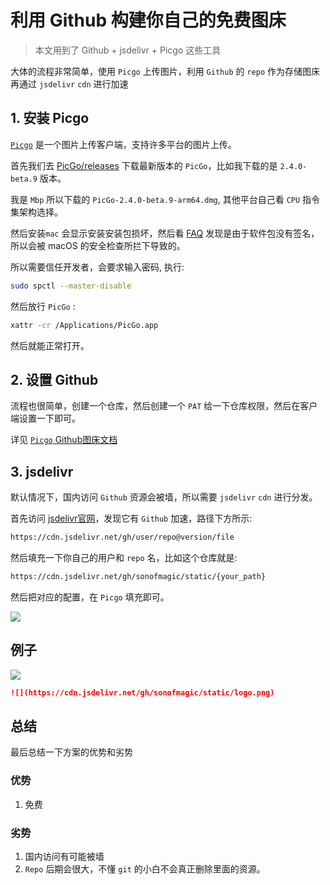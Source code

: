# 利用 Github 构建你自己的免费图床

> 本文用到了 Github + jsdelivr + Picgo 这些工具

大体的流程非常简单，使用 `Picgo` 上传图片，利用 `Github` 的 `repo` 作为存储图床再通过 `jsdelivr` `cdn` 进行加速

## 1. 安装 Picgo

[`Picgo`](https://github.com/Molunerfinn/PicGo) 是一个图片上传客户端，支持许多平台的图片上传。

首先我们去 [PicGo/releases](https://github.com/Molunerfinn/PicGo/releases) 下载最新版本的 `PicGo`，比如我下载的是 `2.4.0-beta.9` 版本。

我是 `Mbp` 所以下载的 `PicGo-2.4.0-beta.9-arm64.dmg`, 其他平台自己看 `CPU` 指令集架构选择。

然后安装`mac` 会显示安装安装包损坏，然后看 [FAQ](https://github.com/Molunerfinn/PicGo/blob/dev/FAQ.md) 发现是由于软件包没有签名，所以会被 macOS 的安全检查所拦下导致的。

所以需要信任开发者，会要求输入密码, 执行:

```sh
sudo spctl --master-disable
```

然后放行 `PicGo` :

```sh
xattr -cr /Applications/PicGo.app
```

然后就能正常打开。

## 2. 设置 Github

流程也很简单，创建一个仓库，然后创建一个 `PAT` 给一下仓库权限，然后在客户端设置一下即可。

详见 [`Picgo` Github图床文档](https://picgo.github.io/PicGo-Doc/zh/guide/config.html#github%E5%9B%BE%E5%BA%8A)

## 3. jsdelivr

默认情况下，国内访问 `Github` 资源会被墙，所以需要 `jsdelivr` `cdn` 进行分发。

首先访问 [jsdelivr官网](https://www.jsdelivr.com/?docs=gh)，发现它有 `Github` 加速，路径下方所示:

```sh
https://cdn.jsdelivr.net/gh/user/repo@version/file
```

然后填充一下你自己的用户和 `repo` 名，比如这个仓库就是:

```sh
https://cdn.jsdelivr.net/gh/sonofmagic/static/{your_path}
```

然后把对应的配置，在 `Picgo` 填充即可。

![](https://cdn.jsdelivr.net/gh/sonofmagic/static/v1/picgo-github-setting.png)

## 例子

![](https://cdn.jsdelivr.net/gh/sonofmagic/static/logo.png)

```md
![](https://cdn.jsdelivr.net/gh/sonofmagic/static/logo.png)
```

## 总结

最后总结一下方案的优势和劣势

### 优势

1. 免费

### 劣势

1. 国内访问有可能被墙
2. `Repo` 后期会很大，不懂 `git` 的小白不会真正删除里面的资源。